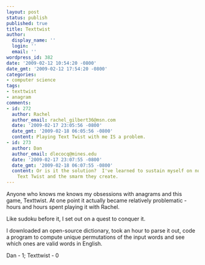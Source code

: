 ```yaml
---
layout: post
status: publish
published: true
title: Texttwist
author:
  display_name: ''
  login: ''
  email: ''
wordpress_id: 382
date: '2009-02-12 10:54:20 -0800'
date_gmt: '2009-02-12 17:54:20 -0800'
categories:
- computer science
tags:
- texttwist
- anagram
comments:
- id: 272
  author: Rachel
  author_email: rachel_gilbert36@msn.com
  date: '2009-02-17 23:05:56 -0800'
  date_gmt: '2009-02-18 06:05:56 -0800'
  content: Playing Text Twist with me IS a problem.
- id: 273
  author: Dan
  author_email: dlecocq@mines.edu
  date: '2009-02-17 23:07:55 -0800'
  date_gmt: '2009-02-18 06:07:55 -0800'
  content: Or is it the solution?  I've learned to sustain myself on nothing but Rachel,
    Text Twist and the smarm they create.
---
```

Anyone who knows me knows my obsessions with anagrams and this game, Texttwist.  At one point it actually became relatively problematic - hours and hours spent playing it with Rachel.

Like sudoku before it, I set out on a quest to conquer it.

I downloaded an open-source dictionary, took an hour to parse it out, code a program to compute unique permutations of the input words and see which ones are valid words in English.

Dan - 1; Texttwist - 0

